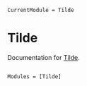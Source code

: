 ```@meta
CurrentModule = Tilde
```

# Tilde

Documentation for [Tilde](https://github.com/cscherrer/Tilde.jl).

```@index
```

```@autodocs
Modules = [Tilde]
```
